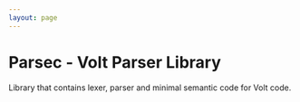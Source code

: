```yaml
---
layout: page
---
```


# Parsec - Volt Parser Library

Library that contains lexer, parser and minimal semantic code for Volt code.
